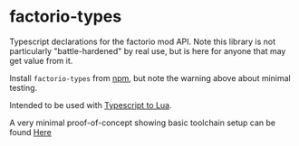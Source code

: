 # factorio-types

Typescript declarations for the factorio mod API. Note this library is not particularly "battle-hardened" by real use, but is here for anyone that may get value from it.

Install `factorio-types` from [npm](https://www.npmjs.com/package/factorio-types), but note the warning above about minimal testing.

Intended to be used with [Typescript to Lua](https://github.com/TypeScriptToLua/TypeScriptToLua).

A very minimal proof-of-concept showing basic toolchain setup can be found [Here](https://github.com/sguest/factorio-fire-armor-typescript)